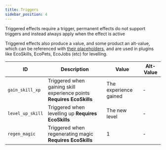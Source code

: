 ```yaml
---
title: Triggers
sidebar_position: 4
---
```


Triggered effects require a trigger, permanent effects do not support triggers and instead always apply when the effect is active

Triggered effects also produce a value, and some product an alt-value, which can be referenced with [their placeholders](https://plugins.auxilor.io/effects/configuring-an-effect#placeholders), and are used in plugins like EcoSkills, EcoPets, EcoJobs (etc) for levelling.

| ID               | Description                                                           | Value                 | Alt-Value |
| ---------------- | --------------------------------------------------------------------- | --------------------- | --------- |
| `gain_skill_xp`  | Triggered when gaining skill experience points **Requires EcoSkills** | The experience gained | -         |
| `level_up_skill` | Triggered when levelling up **Requires EcoSkills**                    | The new level         | -         |
| `regen_magic`    | Triggered when regenerating magic **Requires EcoSkills**              | 1                     | -         |
